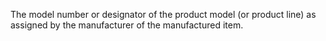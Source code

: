 The model number or designator of the product model (or product line) as assigned by the manufacturer of the manufactured item.
